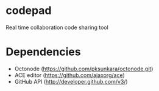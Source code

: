 codepad
=======

Real time collaboration code sharing tool

Dependencies
=======
- Octonode (https://github.com/pksunkara/octonode.git)
- ACE editor (https://github.com/ajaxorg/ace)
- GitHub API (http://developer.github.com/v3/)
